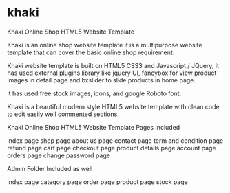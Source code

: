 # khaki
Khaki Online Shop HTML5 Website Template

Khaki is an online shop website template it is a multipurpose website template that can cover the basic online shop requirement. 

Khaki website template is built on HTML5 CSS3 and Javascript / JQuery, it has used external plugins library like jquery UI, fancybox for view product images in detail page and bxslider to slide products in home page.

it has used free stock images, icons, and google Roboto font.

Khaki is a beautiful modern style HTML5 website template with clean code to edit easily well commented sections. 

Khaki Online Shop HTML5 Website Template Pages Included

index page
shop page
about us page
contact page
term and condition page
refund page
cart page
checkout page
product details page
account page
orders page
change password page

Admin Folder Included as well

index page﻿
category page
order page
product page
stock page
